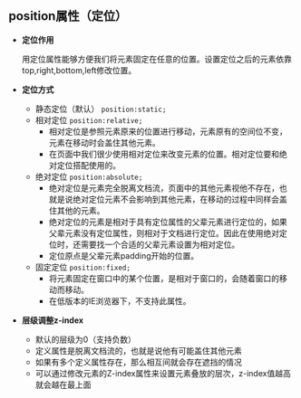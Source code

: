## position属性（定位）

- **定位作用**

    用定位属性能够方便我们将元素固定在任意的位置。设置定位之后的元素依靠top,right,bottom,left修改位置。
- **定位方式**
    - 静态定位（默认）
        `position:static;`
    - 相对定位
        `position:relative;`
        - 相对定位是参照元素原来的位置进行移动，元素原有的空间位不变，元素在移动时会盖住其他元素。
        - 在页面中我们很少使用相对定位来改变元素的位置。相对定位要和绝对定位搭配使用的。
    - 绝对定位
        `position:absolute;`
        - 绝对定位是元素完全脱离文档流，页面中的其他元素视他不存在，也就是说绝对定位元素不会影响到其他元素，在移动的过程中同样会盖住其他的元素。
        - 绝对定位的元素是相对于具有定位属性的父辈元素进行定位的，如果父辈元素没有定位属性，则相对于文档进行定位。因此在使用绝对定位时，还需要找一个合适的父辈元素设置为相对定位。
        - 定位原点是父辈元素padding开始的位置。
    - 固定定位
        `position:fixed;`
        - 将元素固定在窗口中的某个位置，是相对于窗口的，会随着窗口的移动而移动。
        - 在低版本的IE浏览器下，不支持此属性。
- **层级调整z-index**
    - 默认的层级为0（支持负数）
    - 定义属性是脱离文档流的，也就是说他有可能盖住其他元素
    - 如果有多个定义属性存在，那么相互间就会存在遮挡的情况
    - 可以通过修改元素的Z-index属性来设置元素叠放的层次，z-index值越高就会越在最上面
